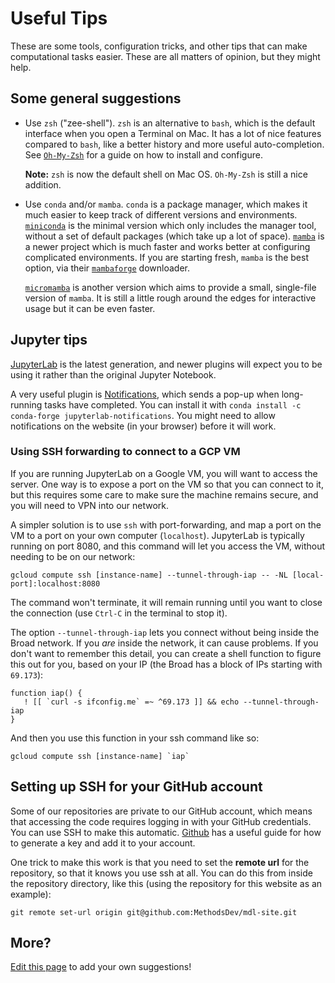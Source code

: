 # Useful Tips

These are some tools, configuration tricks, and other tips that can make computational tasks easier. These are all matters of opinion, but they might help.

## Some general suggestions

 * Use `zsh` ("zee-shell"). `zsh` is an alternative to `bash`, which is the default interface when you open a Terminal on Mac. It has a lot of nice features compared to `bash`, like a better history and more useful auto-completion. See [`Oh-My-Zsh`](https://ohmyz.sh/) for a guide on how to install and configure.

    **Note:** `zsh` is now the default shell on Mac OS. `Oh-My-Zsh` is still a nice addition.

 * Use `conda` and/or `mamba`. `conda` is a package manager, which makes it much easier to keep track of different versions and environments. [`miniconda`](https://docs.conda.io/en/latest/miniconda.html) is the minimal version which only includes the manager tool, without a set of default packages (which take up a lot of space). [`mamba`](https://mamba.readthedocs.io/en/latest/installation.html#installation) is a newer project which is much faster and works better at configuring complicated environments. If you are starting fresh, `mamba` is the best option, via their [`mambaforge`](https://github.com/conda-forge/miniforge#mambaforge) downloader.

    [`micromamba`](https://mamba.readthedocs.io/en/latest/user_guide/micromamba.html) is another version which aims to provide a small, single-file version of `mamba`. It is still a little rough around the edges for interactive usage but it can be even faster.

## Jupyter tips

[JupyterLab](https://jupyter.org/install) is the latest generation, and newer plugins will expect you to be using it rather than the original Jupyter Notebook.

A very useful plugin is [Notifications](https://github.com/mwakaba2/jupyterlab-notifications), which sends a pop-up when long-running tasks have completed. You can install it with `conda install -c conda-forge jupyterlab-notifications`. You might need to allow notifications on the website (in your browser) before it will work.

### Using SSH forwarding to connect to a GCP VM

If you are running JupyterLab on a Google VM, you will want to access the server. One way is to expose a port on the VM so that you can connect to it, but this requires some care to make sure the machine remains secure, and you will need to VPN into our network.

A simpler solution is to use `ssh` with port-forwarding, and map a port on the VM to a port on your own computer (`localhost`). JupyterLab is typically running on port 8080, and this command will let you access the VM, without needing to be on our network:

```
gcloud compute ssh [instance-name] --tunnel-through-iap -- -NL [local-port]:localhost:8080
```

The command won't terminate, it will remain running until you want to close the connection (use `Ctrl-C` in the terminal to stop it).

The option `--tunnel-through-iap` lets you connect without being inside the Broad network. If you _are_ inside the network, it can cause problems. If you don't want to remember this detail, you can create a shell function to figure this out for you, based on your IP (the Broad has a block of IPs starting with `69.173`):

```
function iap() {
   ! [[ `curl -s ifconfig.me` =~ ^69.173 ]] && echo --tunnel-through-iap
}
```

And then you use this function in your ssh command like so:

```
gcloud compute ssh [instance-name] `iap`
```

## Setting up SSH for your GitHub account

Some of our repositories are private to our GitHub account, which means that accessing the code requires logging in with your GitHub credentials. You can use SSH to make this automatic. [Github](https://docs.github.com/en/authentication/connecting-to-github-with-ssh/generating-a-new-ssh-key-and-adding-it-to-the-ssh-agent) has a useful guide for how to generate a key and add it to your account.

One trick to make this work is that you need to set the **remote url** for the repository, so that it knows you use ssh at all. You can do this from inside the repository directory, like this (using the repository for this website as an example):

```
git remote set-url origin git@github.com:MethodsDev/mdl-site.git
```

## More?

[Edit this page](https://github.com/MethodsDev/mdl-site/edit/main/src/tips-and-tricks.md) to add your own suggestions!
